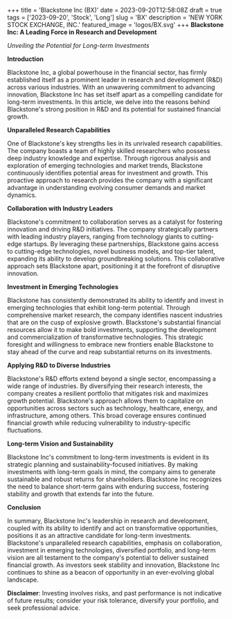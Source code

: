 +++
title = 'Blackstone Inc (BX)'
date = 2023-09-20T12:58:08Z
draft = true
tags = ['2023-09-20', 'Stock', 'Long']
slug = 'BX'
description = 'NEW YORK STOCK EXCHANGE, INC.'
featured_image = 'logos/BX.svg'
+++
**Blackstone Inc: A Leading Force in Research and Development**

*Unveiling the Potential for Long-term Investments*

**Introduction**

Blackstone Inc, a global powerhouse in the financial sector, has firmly established itself as a prominent leader in research and development (R&D) across various industries. With an unwavering commitment to advancing innovation, Blackstone Inc has set itself apart as a compelling candidate for long-term investments. In this article, we delve into the reasons behind Blackstone's strong position in R&D and its potential for sustained financial growth.

**Unparalleled Research Capabilities**

One of Blackstone's key strengths lies in its unrivaled research capabilities. The company boasts a team of highly skilled researchers who possess deep industry knowledge and expertise. Through rigorous analysis and exploration of emerging technologies and market trends, Blackstone continuously identifies potential areas for investment and growth. This proactive approach to research provides the company with a significant advantage in understanding evolving consumer demands and market dynamics.

**Collaboration with Industry Leaders**

Blackstone's commitment to collaboration serves as a catalyst for fostering innovation and driving R&D initiatives. The company strategically partners with leading industry players, ranging from technology giants to cutting-edge startups. By leveraging these partnerships, Blackstone gains access to cutting-edge technologies, novel business models, and top-tier talent, expanding its ability to develop groundbreaking solutions. This collaborative approach sets Blackstone apart, positioning it at the forefront of disruptive innovation.

**Investment in Emerging Technologies**

Blackstone has consistently demonstrated its ability to identify and invest in emerging technologies that exhibit long-term potential. Through comprehensive market research, the company identifies nascent industries that are on the cusp of explosive growth. Blackstone's substantial financial resources allow it to make bold investments, supporting the development and commercialization of transformative technologies. This strategic foresight and willingness to embrace new frontiers enable Blackstone to stay ahead of the curve and reap substantial returns on its investments.

**Applying R&D to Diverse Industries**

Blackstone's R&D efforts extend beyond a single sector, encompassing a wide range of industries. By diversifying their research interests, the company creates a resilient portfolio that mitigates risk and maximizes growth potential. Blackstone's approach allows them to capitalize on opportunities across sectors such as technology, healthcare, energy, and infrastructure, among others. This broad coverage ensures continued financial growth while reducing vulnerability to industry-specific fluctuations.

**Long-term Vision and Sustainability**

Blackstone Inc's commitment to long-term investments is evident in its strategic planning and sustainability-focused initiatives. By making investments with long-term goals in mind, the company aims to generate sustainable and robust returns for shareholders. Blackstone Inc recognizes the need to balance short-term gains with enduring success, fostering stability and growth that extends far into the future.

**Conclusion**

In summary, Blackstone Inc's leadership in research and development, coupled with its ability to identify and act on transformative opportunities, positions it as an attractive candidate for long-term investments. Blackstone's unparalleled research capabilities, emphasis on collaboration, investment in emerging technologies, diversified portfolio, and long-term vision are all testament to the company's potential to deliver sustained financial growth. As investors seek stability and innovation, Blackstone Inc continues to shine as a beacon of opportunity in an ever-evolving global landscape.


**Disclaimer**: Investing involves risks, and past performance is not indicative of future results; consider your risk tolerance, diversify your portfolio, and seek professional advice.
